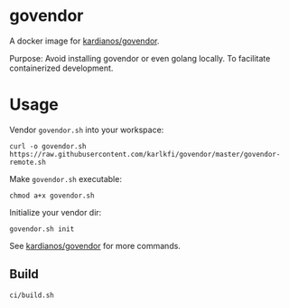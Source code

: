 # govendor
A docker image for [kardianos/govendor](https://github.com/kardianos/govendor).

Purpose: Avoid installing govendor or even golang locally. To facilitate containerized development.


# Usage

Vendor `govendor.sh` into your workspace:

```
curl -o govendor.sh https://raw.githubusercontent.com/karlkfi/govendor/master/govendor-remote.sh
```

Make `govendor.sh` executable:

```
chmod a+x govendor.sh
```

Initialize your vendor dir:

```
govendor.sh init
```

See [kardianos/govendor](https://github.com/kardianos/govendor) for more commands.


## Build

```
ci/build.sh
```
